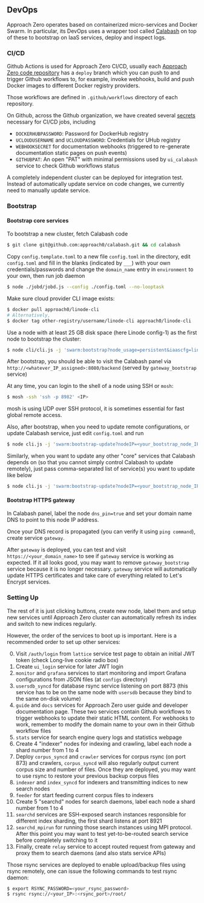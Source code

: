 ## DevOps
Approach Zero operates based on containerized micro-services and Docker Swarm.
In particular, its DevOps uses a wrapper tool called [Calabash](https://github.com/approach0/calabash)
on top of these to bootstrap on IaaS services, deploy and inspect logs.

### CI/CD
Github Actions is used for Approach Zero CI/CD, usually each [Approach Zero code repository](https://github.com/organizations/approach0) has a `deploy` branch
which you can push to and trigger Github workflows to, for example, invoke webhooks, build and push Docker images to different Docker registry providers.

Those workflows are defined in `.github/workflows` directory of each repository.

On Github, across the Github organization, we have created several [secrets](https://github.com/organizations/approach0/settings/secrets/actions) necessary for CI/CD jobs, including

* `DOCKERHUBPASSWORD`: Password for DockerHub registry
* `UCLOUDUSERNAME` and `UCLOUDPASSWORD`: Credentials for UHub registry
* `WEBHOOKSECRET` for documentation webhooks (triggered to re-generate documentation static pages on push events)
* `GITHUBPAT`: An open "PAT" with minimal permissions used by `ui_calabash` service to check Github workflows status

A completely independent cluster can be deployed for integration test.
Instead of automatically update service on code changes, we currently need to manually update service.

### Bootstrap

#### Bootstrap core services
To bootstrap a new cluster, fetch Calabash code
```sh
$ git clone git@github.com:approach0/calabash.git && cd calabash
```

Copy `config.template.toml` to a new file `config.toml` in the directory, edit `config.toml` and fill in the blanks (indicated by `___`)
with your own credentials/passwords and change the `domain_name` entry in `environment` to your own, then run job daemon
```sh
$ node ./jobd/jobd.js --config ./config.toml --no-looptask
```

Make sure cloud provider CLI image exists:
```sh
$ docker pull approach0/linode-cli
# Alternatively,
$ docker tag other-registry/username/linode-cli approach0/linode-cli
```

Use a node with at least 25 GB disk space (here Linode config-1) as the first node to bootstrap the cluster:
```sh
$ node cli/cli.js -j 'swarm:bootstrap?node_usage=persistent&iaascfg=linode_config_1'
```

After bootstrap, you should be able to visit the Calabash panel via `http://<whatever_IP_assigned>:8080/backend` (served by `gateway_bootstrap` service)

At any time, you can login to the shell of a node using SSH or `mosh`:
```sh
$ mosh -ssh 'ssh -p 8982' <IP>
```
mosh is using UDP over SSH protocol, it is sometimes essential for fast global remote access.

Also, after bootstrap, when you need to update remote configurations, or update Calabash service, just edit `config.toml` and run
```sh
$ node cli.js -j 'swarm:bootstrap-update?nodeIP=<your_bootstrap_node_IP>&port=<your_bootstrap_node_SSH_port>&services=calabash'
```
Similarly, when you want to update any other "core" services that Calabash depends on (so that you cannot simply control Calabash to update remotely),
just pass comma-separated list of service(s) you want to update like below
```sh
$ node cli.js -j 'swarm:bootstrap-update?nodeIP=<your_bootstrap_node_IP>&port=<your_bootstrap_node_SSH_port>&services=calabash,gateway'
```

#### Bootstrap HTTPS gateway
In Calabash panel, label the node `dns_pin=true` and set your domain name DNS to point to this node IP address.

Once your DNS record is propagated (you can verify it using `ping command`), create service `gateway`.

After `gateway` is deployed, you can test and visit `https://<your_domain_name>` to see if `gateway` service is working as expected.
If it all looks good, you may want to remove `gateway_bootstrap` service because it is no longer necessary. `gateway` service will automatically update
HTTPS certificates and take care of everything related to Let's Encrypt services.

### Setting Up
The rest of it is just clicking buttons, create new node, label them and setup new services until
Approach Zero cluster can automatically refresh its index and switch to new indices regularly.

However, the order of the services to boot up is important. Here is a recommended order to set up other services:

0. Visit `/auth/login` from `lattice` service test page to obtain an initial JWT token (check Long-live cookie radio box)
1. Create `ui_login` service for later JWT login
2. `monitor` and `grafana` services to start monitoring and import Grafana configurations from JSON files (at `configs` directory)
3. `usersdb_syncd` for database rsync service listening on port 8873
   (this service has to be on the same node with `usersdb` because they bind to the same on-disk volume)
4. `guide` and `docs` services for Approach Zero user guide and developer documentation page. These two services contain Github workflows to trigger
   webhooks to update their static HTML content. For webhooks to work, remember to modify the domain name to your own in their Github workflow files
5. `stats` service for search engine query logs and statistics webpage
6. Create 4 "indexer" nodes for indexing and crawling, label each node a shard number from 1 to 4
7. Deploy `corpus_syncd` and `crawler` services for corpus rsync (on port 873) and crawlers,
   `corpus_syncd` will also regularly output current corpus size and number of files.
   Once they are deployed, you may want to use rsync to restore your previous backup corpus files
8. `indexer` and `index_syncd` for indexers and transmitting indices to new search nodes
9. `feeder` for start feeding current corpus files to indexers
10. Create 5 "searchd" nodes for search daemons, label each node a shard number from 1 to 4
11. `searchd` services are SSH-exposed search instances responsible for different index sharding, the first shard listens at port 8921
12. `searchd_mpirun` for running those search instances using MPI protocol.
    After this point you may want to test yet-to-be-routed search service before completely switching to it
13. Finally, create `relay` service to accept routed request from gateway and proxy them to search daemons (and also stats service APIs)

Those rsync services are deployed to enable upload/backup files using rsync remotely, one can issue the following commands to test rsync daemon:
```sh
$ export RSYNC_PASSWORD=<your_rsync_password>
$ rsync rsync://<your_IP>:<rsync_port>/root/
```
